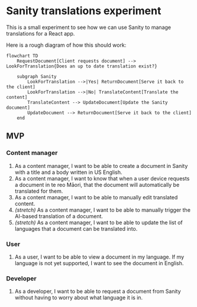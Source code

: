 # Sanity translations experiment

This is a small experiment to see how we can use Sanity to manage translations for a React app.

Here is a rough diagram of how this should work:

```mermaid
flowchart TD
    RequestDocument[Client requests document] --> LookForTranslation{Does an up to date translation exist?}

    subgraph Sanity
        LookForTranslation -->|Yes| ReturnDocument[Serve it back to the client]
        LookForTranslation -->|No| TranslateContent[Translate the content]
        TranslateContent --> UpdateDocument[Update the Sanity document]
        UpdateDocument --> ReturnDocument[Serve it back to the client]
    end
```

## MVP

### Content manager

1. As a content manager, I want to be able to create a document in Sanity with a title and a body written in US English.
1. As a content manager, I want to know that when a user device requests a document in te reo Māori, that the document will automatically be translated for them.
1. As a content manager, I want to be able to manually edit translated content.
1. _(stretch)_ As a content manager, I want to be able to manually trigger the AI-based translation of a document.
1. _(stretch)_ As a content manager, I want to be able to update the list of languages that a document can be translated into.

### User

1. As a user, I want to be able to view a document in my language. If my language is not yet supported, I want to see the document in English.

### Developer

1. As a developer, I want to be able to request a document from Sanity without having to worry about what language it is in.
